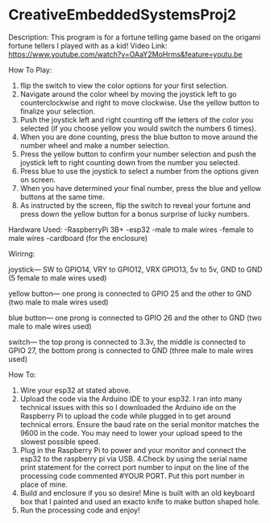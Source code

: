 # CreativeEmbeddedSystemsProj2

Description: This program is for a fortune telling game based on the origami fortune tellers I played with as a kid! 
Video Link: https://www.youtube.com/watch?v=OAaY2MoHrms&feature=youtu.be

How To Play:
1. flip the switch to view the color options for your first selection.
2. Navigate around the color wheel by moving the joystick left to go counterclockwise and right to move clockwise. Use the yellow button to finalize your selection. 
3. Push the joystick left and right counting off the letters of the color you selected (if you choose yellow you would switch the numbers 6 times).
4. When you are done counting, press the blue button to move around the number wheel and make a number selection. 
5. Press the yellow button to confirm your number selection and push the joystick left to right counting down from the number you selected. 
6. Press blue to use the joystick to select a number from the options given on screen. 
7. When you have determined your final number, press the blue and yellow buttons at the same time.
8. As instructed by the screen, flip the switch to reveal your fortune and press down the yellow button for a bonus surprise of lucky numbers. 

Hardware Used:
-RaspberryPi 3B+
-esp32
-male to male wires
-female to male wires
-cardboard (for the enclosure)

Wirirng: 

joystick— SW to GPIO14, VRY to GPIO12, VRX GPIO13, 5v to 5v, GND to GND (5 female to male wires used)

yellow button— one prong is connected to GPIO 25 and the other to GND (two male to male wires used)

blue button— one prong is connected to GPIO 26 and the other to GND (two male to male wires used)

switch— the top prong is connected to 3.3v, the middle is connected to GPIO 27, the bottom prong is connected to GND (three male to male wires used)

How To:

1. Wire your esp32 at stated above.
2. Upload the code via the Arduino IDE to your esp32. I ran into many technical issues with this so I downloaded the Arduino ide on the Raspberry Pi to upload the code while plugged in to get around technical errors. Ensure the baud rate on the serial monitor matches the 9600 in the code. You may need to lower your upload speed to the slowest possible speed. 
3. Plug in the Raspberry Pi to power and your monitor and connect the esp32 to the raspberry pi via USB. 
4.Check by using the serial name print statement for the correct port number to input on the line of the processing code commented #YOUR PORT. Put this port number in place of mine. 
5. Build and enclosure if you so desire! Mine is built with an old keyboard box that I painted and used an exacto knife to make button shaped hole.
6. Run the processing code and enjoy!

